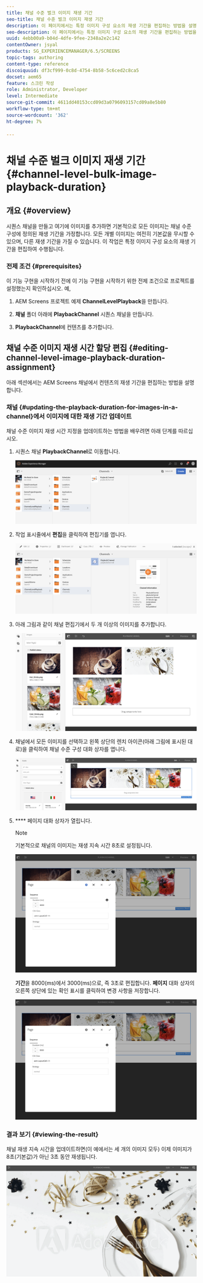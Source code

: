 ```yaml
---
title: 채널 수준 벌크 이미지 재생 기간
seo-title: 채널 수준 벌크 이미지 재생 기간
description: 이 페이지에서는 특정 이미지 구성 요소의 재생 기간을 편집하는 방법을 설명합니다.
seo-description: 이 페이지에서는 특정 이미지 구성 요소의 재생 기간을 편집하는 방법을 설명합니다.
uuid: 4ebb00a9-b04d-4dfe-9fee-2348a2e2c142
contentOwner: jsyal
products: SG_EXPERIENCEMANAGER/6.5/SCREENS
topic-tags: authoring
content-type: reference
discoiquuid: df3cf999-0c8d-4754-8b58-5c6ced2c8ca5
docset: aem65
feature: 스크린 작성
role: Administrator, Developer
level: Intermediate
source-git-commit: 4611dd40153ccd09d3a0796093157cd09a8e5b80
workflow-type: tm+mt
source-wordcount: '362'
ht-degree: 7%

---
```



# 채널 수준 벌크 이미지 재생 기간 {#channel-level-bulk-image-playback-duration}

## 개요 {#overview}

시퀀스 채널을 만들고 여기에 이미지를 추가하면 기본적으로 모든 이미지는 채널 수준 구성에 정의된 재생 기간을 가정합니다. 모든 개별 이미지는 여전히 기본값을 무시할 수 있으며, 다른 재생 기간을 가질 수 있습니다. 이 작업은 특정 이미지 구성 요소의 재생 기간을 편집하여 수행됩니다.

### 전제 조건 {#prerequisites}

이 기능 구현을 시작하기 전에 이 기능 구현을 시작하기 위한 전제 조건으로 프로젝트를 설정했는지 확인하십시오. 예,

1. AEM Screens 프로젝트 예제 **ChannelLevelPlayback**&#x200B;을 만듭니다.

1. **채널** 폴더 아래에 **PlaybackChannel** 시퀀스 채널을 만듭니다.

1. **PlaybackChannel**&#x200B;에 컨텐츠를 추가합니다.

## 채널 수준 이미지 재생 시간 할당 편집 {#editing-channel-level-image-playback-duration-assignment}

아래 섹션에서는 AEM Screens 채널에서 컨텐츠의 재생 기간을 편집하는 방법을 설명합니다.

### 채널 {#updating-the-playback-duration-for-images-in-a-channel}에서 이미지에 대한 재생 기간 업데이트

채널 수준 이미지 재생 시간 지정을 업데이트하는 방법을 배우려면 아래 단계를 따르십시오.

1. 시퀀스 채널 **PlaybackChannel**&#x200B;로 이동합니다.

   ![screen_shot_2019-06-24at62818pm](assets/screen_shot_2019-06-24at62818pm.png)

1. 작업 표시줄에서 **편집**&#x200B;을 클릭하여 편집기를 엽니다.

   ![screen_shot_2019-06-24at70141pm](assets/screen_shot_2019-06-24at70141pm.png)

1. 아래 그림과 같이 채널 편집기에서 두 개 이상의 이미지를 추가합니다.

   ![screen_shot_2019-06-24at90534pm](assets/screen_shot_2019-06-24at90534pm.png)

1. 채널에서 모든 이미지를 선택하고 왼쪽 상단의 렌치 아이콘(아래 그림에 표시된 대로)을 클릭하여 채널 수준 구성 대화 상자를 엽니다.

   ![screen_shot_2019-06-25at95945am](assets/screen_shot_2019-06-25at95945am.png)

1. **** 페이지 대화 상자가 열립니다.

   >[!NOTE]
   >기본적으로 채널의 이미지는 재생 지속 시간 8초로 설정됩니다.

   ![screen_shot_2019-06-25at100343am](assets/screen_shot_2019-06-25at100343am.png)

   **기간**&#x200B;을 8000(ms)에서 3000(ms)으로, 즉 3초로 편집합니다. **페이지** 대화 상자의 오른쪽 상단에 있는 확인 표시를 클릭하여 변경 사항을 저장합니다.

   ![screen_shot_2019-06-25at101527am](assets/screen_shot_2019-06-25at101527am.png)

### 결과 보기 {#viewing-the-result}

채널 재생 지속 시간을 업데이트하면(이 예에서는 세 개의 이미지 모두) 이제 이미지가 8초(기본값)가 아닌 3초 동안 재생됩니다.

![channel_preview](assets/channel_preview.gif)

